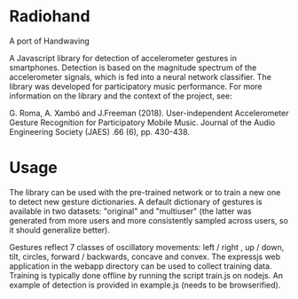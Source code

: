 # Radiohand
A port of Handwaving

A Javascript library for detection of accelerometer gestures in smartphones. Detection is based on the magnitude spectrum of the accelerometer signals, which is fed into a neural network classifier. The library was developed for participatory music performance. For more information on the library and the context of the project, see:

G. Roma, A. Xambó and J.Freeman (2018). User-independent Accelerometer Gesture Recognition for Participatory Mobile Music. Journal of the Audio Engineering Society (JAES) .66 (6), pp. 430-438.

# Usage

The library can be used with the pre-trained network or to train a new one to detect new gesture dictionaries. A default dictionary of gestures is available in two datasets: "original" and "multiuser" (the latter was generated from more users and more consistently sampled across users, so it should generalize better).

Gestures reflect 7 classes of oscillatory movements: left / right , up / down, tilt, circles, forward / backwards, concave and convex. The expressjs web application in the webapp directory can be used to collect training data. Training is typically done offline by running the script train.js on nodejs. An example of detection is provided in example.js (needs to be browserified).